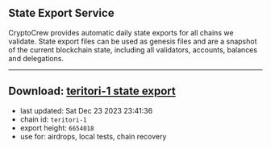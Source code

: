 ## State Export Service
CryptoCrew provides automatic daily state exports for all chains we validate. State export files can be used as genesis files and are a snapshot of the current blockchain state, including all validators, accounts, balances and delegations.

---
**Download: [teritori-1 state export](https://dl.ccvalidators.com/SERVICE/teritori/teritori-1_export_6654018.json)**
---

- last updated: Sat Dec 23 2023 23:41:36
- chain id: `teritori-1`
- export height: `6654018`
- use for: airdrops, local tests, chain recovery
